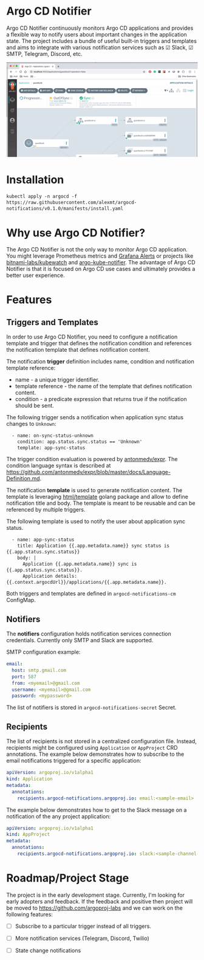 # Argo CD Notifier

Argo CD Notifier continuously monitors Argo CD applications and provides a flexible way to notify
users about important changes in the application state. The project includes a bundle of useful
built-in triggers and templates and aims to integrate with various notification services such as
☑ Slack, ☑ SMTP, Telegram, Discord, etc.

![demo](./docs/demo.gif)

# Installation

```
kubectl apply -n argocd -f https://raw.githubusercontent.com/alexmt/argocd-notifications/v0.1.0/manifests/install.yaml
```

# Why use Argo CD Notifier?

The Argo CD Notifier is not the only way to monitor Argo CD application. You might leverage Prometheus
metrics and [Grafana Alerts](https://grafana.com/docs/grafana/latest/alerting/rules/) or projects
like [bitnami-labs/kubewatch](https://github.com/bitnami-labs/kubewatch) and
[argo-kube-notifier](https://github.com/argoproj-labs/argo-kube-notifier). The advantage of Argo CD Notifier is that
it is focused on Argo CD use cases and ultimately provides a better user experience. 

# Features

## Triggers and Templates

In order to use Argo CD Notifier, you need to configure a notification template and trigger that defines
the notification condition and references the notification template that defines notification content. 

The notification **trigger** definition includes name, condition and notification template reference:

* name - a unique trigger identifier.
* template reference - the name of the template that defines notification content.
* condition - a predicate expression that returns true if the notification should be sent. 

The following trigger sends a notification when application sync status changes to `Unknown`:

```
  - name: on-sync-status-unknown
    condition: app.status.sync.status == 'Unknown'
    template: app-sync-status
```

The trigger condition evaluation is powered by [antonmedv/expr](https://github.com/antonmedv/expr).
The condition language syntax is described at https://github.com/antonmedv/expr/blob/master/docs/Language-Definition.md.

The notification **template** is used to generate notification content. The template is leveraging
[html/template](https://golang.org/pkg/html/template/) golang package and allow to define notification title and body.
The template is meant to be reusable and can be referenced by multiple triggers.

The following template is used to notify the user about application sync status.

```
  - name: app-sync-status
    title: Application {{.app.metadata.name}} sync status is {{.app.status.sync.status}}
    body: |
      Application {{.app.metadata.name}} sync is {{.app.status.sync.status}}.
      Application details: {{.context.argocdUrl}}/applications/{{.app.metadata.name}}.
```

Both triggers and templates are defined in `argocd-notifications-cm` ConfigMap.

## Notifiers

The **notifiers** configuration holds notification services connection credentials. Currently only SMTP and Slack are supported.

SMTP configuration example:

```yaml
email:
  host: smtp.gmail.com
  port: 587
  from: <myemail>@gmail.com
  username: <myemail>@gmail.com
  password: <mypassword>
```

The list of notifiers is stored in `argocd-notifications-secret` Secret.

## Recipients

The list of recipients is not stored in a centralized configuration file. Instead, recipients might be configured using
`Application` or `AppProject` CRD annotations. The example below demonstrates how to subscribe to the email 
notifications triggered for a specific application:

```yaml
apiVersion: argoproj.io/v1alpha1
kind: Application
metadata:
  annotations:
    recipients.argocd-notifications.argoproj.io: email:<sample-email>
```

The example below demonstrates how to get to the Slack message on a notification of the any project application:

```yaml
apiVersion: argoproj.io/v1alpha1
kind: AppProject
metadata:
  annotations:
    recipients.argocd-notifications.argoproj.io: slack:<sample-channel-name>
```

# Roadmap/Project Stage

The project is in the early development stage. Currently, I'm looking for early adopters and feedback.
If the feedback and positive then project will be moved to https://github.com/argoproj-labs and we can work on the following features:

 * [ ] Subscribe to a particular trigger instead of all triggers.
 * [ ] More notification services (Telegram, Discord, Twilio)
 * [ ] State change notifications
 